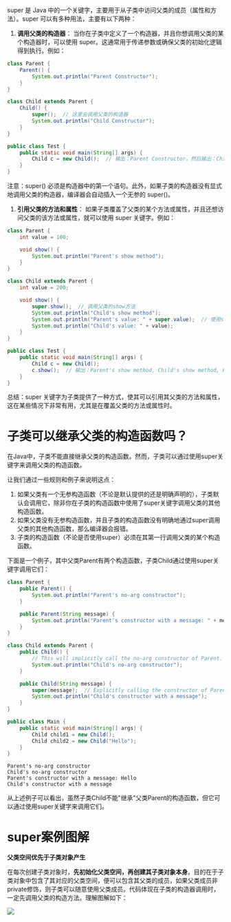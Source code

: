 super 是 Java 中的一个关键字，主要用于从子类中访问父类的成员（属性和方法）。super 可以有多种用法，主要有以下两种：

1. **调用父类的构造器**： 当你在子类中定义了一个构造器，并且你想调用父类的某个构造器时，可以使用 super。这通常用于传递参数或确保父类的初始化逻辑得到执行。例如：

```Java
class Parent {
    Parent() {
        System.out.println("Parent Constructor");
    }
}

class Child extends Parent {
    Child() {
        super();  // 这里会调用父类的构造器
        System.out.println("Child Constructor");
    }
}

public class Test {
    public static void main(String[] args) {
        Child c = new Child();  // 输出：Parent Constructor，然后输出：Child Constructor
    }
}
```

注意：super() 必须是构造器中的第一个语句。此外，如果子类的构造器没有显式地调用父类的构造器，编译器会自动插入一个无参的 super()。

1. **引用父类的方法和属性**： 如果子类覆盖了父类的某个方法或属性，并且还想访问父类的该方法或属性，就可以使用 super 关键字。例如：

```Java
class Parent {
    int value = 100;

    void show() {
        System.out.println("Parent's show method");
    }
}

class Child extends Parent {
    int value = 200;

    void show() {
        super.show();  // 调用父类的show方法
        System.out.println("Child's show method");
        System.out.println("Parent's value: " + super.value);  // 使用super访问父类的属性
        System.out.println("Child's value: " + value);
    }
}

public class Test {
    public static void main(String[] args) {
        Child c = new Child();
        c.show();  // 输出：Parent's show method, Child's show method, Parent's value: 100, Child's value: 200
    }
}
```

总结：super 关键字为子类提供了一种方式，使其可以引用其父类的方法和属性，这在某些情况下非常有用，尤其是在覆盖父类的方法或属性时。

# 子类可以继承父类的构造函数吗？

在Java中，子类不能直接继承父类的构造函数。然而，子类可以通过使用super关键字来调用父类的构造函数。

让我们通过一些规则和例子来说明这点：

1. 如果父类有一个无参构造函数（不论是默认提供的还是明确声明的），子类默认会调用它，除非你在子类的构造函数中使用了super关键字调用父类的其他构造函数。
2. 如果父类没有无参构造函数，并且子类的构造函数没有明确地通过super调用父类的其他构造函数，那么编译器会报错。
3. 子类的构造函数（不论是否使用super）必须在其第一行调用父类的某个构造函数。

下面是一个例子，其中父类Parent有两个构造函数，子类Child通过使用super关键字调用它们：

```Java
class Parent {
    public Parent() {
        System.out.println("Parent's no-arg constructor");
    }

    public Parent(String message) {
        System.out.println("Parent's constructor with a message: " + message);
    }
}

class Child extends Parent {
    public Child() {
        // This will implicitly call the no-arg constructor of Parent.
        System.out.println("Child's no-arg constructor");
    }

    public Child(String message) {
        super(message);  // Explicitly calling the constructor of Parent with a message.
        System.out.println("Child's constructor with a message");
    }
}

public class Main {
    public static void main(String[] args) {
        Child child1 = new Child();
        Child child2 = new Child("Hello");
    }
}
```

```Plain
Parent's no-arg constructor
Child's no-arg constructor
Parent's constructor with a message: Hello
Child's constructor with a message
```

从上述例子可以看出，虽然子类Child不能"继承"父类Parent的构造函数，但它可以通过使用super关键字来调用它们。

  

# super案例图解

**父类空间优先于子类对象产生**

在每次创建子类对象时，**先初始化父类空间，再创建其子类对象本身**。目的在于子类对象中包含了其对应的父类空间，便可以包含其父类的成员，如果父类成员非private修饰，则子类可以随意使用父类成员。代码体现在子类的构造器调用时，一定先调用父类的构造方法。理解图解如下：

[![](https://cdn.nlark.com/yuque/0/2024/png/38953059/1710481905127-90f49c2f-0e0e-490d-940b-37a944f65382.png)](https://cdn.nlark.com/yuque/0/2024/png/38953059/1710481905127-90f49c2f-0e0e-490d-940b-37a944f65382.png)